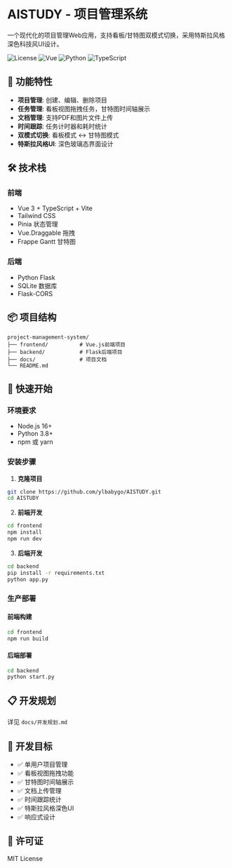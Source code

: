 # AISTUDY - 项目管理系统

一个现代化的项目管理Web应用，支持看板/甘特图双模式切换，采用特斯拉风格深色科技风UI设计。

![License](https://img.shields.io/badge/license-MIT-blue.svg)
![Vue](https://img.shields.io/badge/Vue-3.x-green.svg)
![Python](https://img.shields.io/badge/Python-3.8+-blue.svg)
![TypeScript](https://img.shields.io/badge/TypeScript-4.x-blue.svg)

## 🚀 功能特性

- **项目管理**: 创建、编辑、删除项目
- **任务管理**: 看板视图拖拽任务，甘特图时间轴展示
- **文档管理**: 支持PDF和图片文件上传
- **时间跟踪**: 任务计时器和耗时统计
- **双模式切换**: 看板模式 ↔ 甘特图模式
- **特斯拉风格UI**: 深色玻璃态界面设计

## 🛠 技术栈

### 前端
- Vue 3 + TypeScript + Vite
- Tailwind CSS
- Pinia 状态管理
- Vue.Draggable 拖拽
- Frappe Gantt 甘特图

### 后端
- Python Flask
- SQLite 数据库
- Flask-CORS

## 📦 项目结构

```
project-management-system/
├── frontend/          # Vue.js前端项目
├── backend/           # Flask后端项目
├── docs/              # 项目文档
└── README.md
```

## 🚦 快速开始

### 环境要求
- Node.js 16+ 
- Python 3.8+
- npm 或 yarn

### 安装步骤

1. **克隆项目**
```bash
git clone https://github.com/ylbabygo/AISTUDY.git
cd AISTUDY
```

2. **前端开发**
```bash
cd frontend
npm install
npm run dev
```

3. **后端开发**
```bash
cd backend
pip install -r requirements.txt
python app.py
```

### 生产部署

#### 前端构建
```bash
cd frontend
npm run build
```

#### 后端部署
```bash
cd backend
python start.py
```

## 📋 开发规划

详见 `docs/开发规划.md`

## 🎯 开发目标

- ✅ 单用户项目管理
- ✅ 看板视图拖拽功能
- ✅ 甘特图时间轴展示
- ✅ 文档上传管理
- ✅ 时间跟踪统计
- ✅ 特斯拉风格深色UI
- ✅ 响应式设计

## 📝 许可证

MIT License